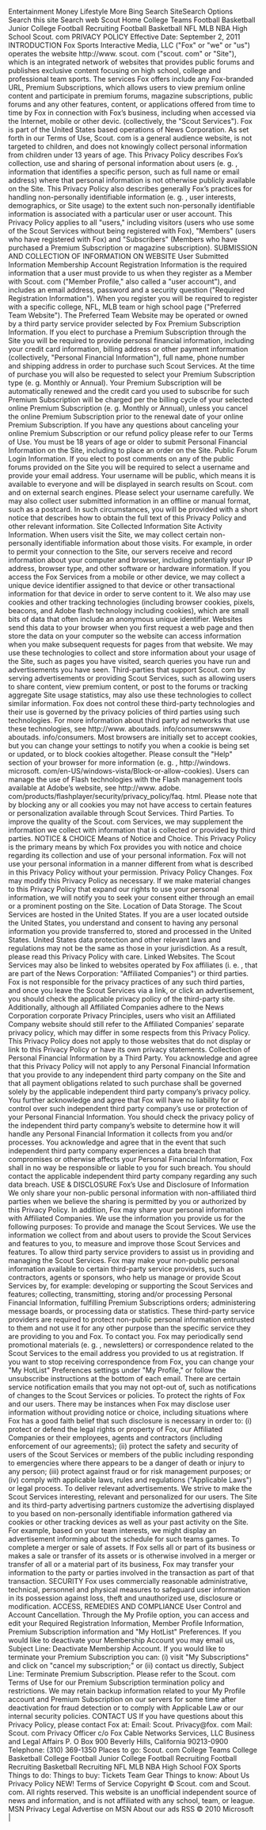 Entertainment Money Lifestyle More Bing Search SiteSearch Options Search this site Search web Scout Home College Teams Football Basketball Junior College Football Recruiting Football Basketball NFL MLB NBA High School Scout. com PRIVACY POLICY Effective Date: September 2, 2011 INTRODUCTION Fox Sports Interactive Media, LLC ("Fox" or "we" or "us") operates the website http://www. scout. com ("scout. com" or "Site"), which is an integrated network of websites that provides public forums and publishes exclusive content focusing on high school, college and professional team sports. The services Fox offers include any Fox-branded URL, Premium Subscriptions, which allows users to view premium online content and participate in premium forums, magazine subscriptions, public forums and any other features, content, or applications offered from time to time by Fox in connection with Fox’s business, including when accessed via the Internet, mobile or other devic. (collectively, the "Scout Services"). Fox is part of the United States based operations of News Corporation. As set forth in our Terms of Use, Scout. com is a general audience website, is not targeted to children, and does not knowingly collect personal information from children under 13 years of age. This Privacy Policy describes Fox’s collection, use and sharing of personal information about users (e. g. , information that identifies a specific person, such as full name or email address) where that personal information is not otherwise publicly available on the Site. This Privacy Policy also describes generally Fox’s practices for handling non-personally identifiable information (e. g. , user interests, demographics, or Site usage) to the extent such non-personally identifiable information is associated with a particular user or user account. This Privacy Policy applies to all "users," including visitors (users who use some of the Scout Services without being registered with Fox), "Members" (users who have registered with Fox) and "Subscribers" (Members who have purchased a Premium Subscription or magazine subscription). SUBMISSION AND COLLECTION OF INFORMATION ON WEBSITE User Submitted Information Membership Account Registration Information is the required information that a user must provide to us when they register as a Member with Scout. com ("Member Profile," also called a "user account"), and includes an email address, password and a security question ("Required Registration Information"). When you register you will be required to register with a specific college, NFL, MLB team or high school page ("Preferred Team Website"). The Preferred Team Website may be operated or owned by a third party service provider selected by Fox Premium Subscription Information. If you elect to purchase a Premium Subscription through the Site you will be required to provide personal financial information, including your credit card information, billing address or other payment information (collectively, "Personal Financial Information"), full name, phone number and shipping address in order to purchase such Scout Services. At the time of purchase you will also be requested to select your Premium Subscription type (e. g. Monthly or Annual). Your Premium Subscription will be automatically renewed and the credit card you used to subscribe for such Premium Subscription will be charged per the billing cycle of your selected online Premium Subscription (e. g. Monthly or Annual), unless you cancel the online Premium Subscription prior to the renewal date of your online Premium Subscription. If you have any questions about canceling your online Premium Subscription or our refund policy please refer to our Terms of Use. You must be 18 years of age or older to submit Personal Financial Information on the Site, including to place an order on the Site. Public Forum Login Information. If you elect to post comments on any of the public forums provided on the Site you will be required to select a username and provide your email address. Your username will be public, which means it is available to everyone and will be displayed in search results on Scout. com and on external search engines. Please select your username carefully. We may also collect user submitted information in an offline or manual format, such as a postcard. In such circumstances, you will be provided with a short notice that describes how to obtain the full text of this Privacy Policy and other relevant information. Site Collected Information Site Activity Information. When users visit the Site, we may collect certain non-personally identifiable information about those visits. For example, in order to permit your connection to the Site, our servers receive and record information about your computer and browser, including potentially your IP address, browser type, and other software or hardware information. If you access the Fox Services from a mobile or other device, we may collect a unique device identifier assigned to that device or other transactional information for that device in order to serve content to it. We also may use cookies and other tracking technologies (including browser cookies, pixels, beacons, and Adobe flash technology including cookies), which are small bits of data that often include an anonymous unique identifier. Websites send this data to your browser when you first request a web page and then store the data on your computer so the website can access information when you make subsequent requests for pages from that website. We may use these technologies to collect and store information about your usage of the Site, such as pages you have visited, search queries you have run and advertisements you have seen. Third-parties that support Scout. com by serving advertisements or providing Scout Services, such as allowing users to share content, view premium content, or post to the forums or tracking aggregate Site usage statistics, may also use these technologies to collect similar information. Fox does not control these third-party technologies and their use is governed by the privacy policies of third parties using such technologies. For more information about third party ad networks that use these technologies, see http://www. aboutads. info/consumerswww. aboutads. info/consumers. Most browsers are initially set to accept cookies, but you can change your settings to notify you when a cookie is being set or updated, or to block cookies altogether. Please consult the "Help" section of your browser for more information (e. g. , http://windows. microsoft. com/en-US/windows-vista/Block-or-allow-cookies). Users can manage the use of Flash technologies with the Flash management tools available at Adobe’s website, see http://www. adobe. com/products/flashplayer/security/privacy\_policy/faq. html. Please note that by blocking any or all cookies you may not have access to certain features or personalization available through Scout Services. Third Parties. To improve the quality of the Scout. com Services, we may supplement the information we collect with information that is collected or provided by third parties. NOTICE & CHOICE Means of Notice and Choice. This Privacy Policy is the primary means by which Fox provides you with notice and choice regarding its collection and use of your personal information. Fox will not use your personal information in a manner different from what is described in this Privacy Policy without your permission. Privacy Policy Changes. Fox may modify this Privacy Policy as necessary. If we make material changes to this Privacy Policy that expand our rights to use your personal information, we will notify you to seek your consent either through an email or a prominent posting on the Site. Location of Data Storage. The Scout Services are hosted in the United States. If you are a user located outside the United States, you understand and consent to having any personal information you provide transferred to, stored and processed in the United States. United States data protection and other relevant laws and regulations may not be the same as those in your jurisdiction. As a result, please read this Privacy Policy with care. Linked Websites. The Scout Services may also be linked to websites operated by Fox affiliates (i. e. , that are part of the News Corporation: "Affiliated Companies") or third parties. Fox is not responsible for the privacy practices of any such third parties, and once you leave the Scout Services via a link, or click an advertisement, you should check the applicable privacy policy of the third-party site. Additionally, although all Affiliated Companies adhere to the News Corporation corporate Privacy Principles, users who visit an Affiliated Company website should still refer to the Affiliated Companies’ separate privacy policy, which may differ in some respects from this Privacy Policy. This Privacy Policy does not apply to those websites that do not display or link to this Privacy Policy or have its own privacy statements. Collection of Personal Financial Information by a Third Party. You acknowledge and agree that this Privacy Policy will not apply to any Personal Financial Information that you provide to any independent third party company on the Site and that all payment obligations related to such purchase shall be governed solely by the applicable independent third party company’s privacy policy. You further acknowledge and agree that Fox will have no liability for or control over such independent third party company’s use or protection of your Personal Financial Information. You should check the privacy policy of the independent third party company’s website to determine how it will handle any Personal Financial Information it collects from you and/or processes. You acknowledge and agree that in the event that such independent third party company experiences a data breach that compromises or otherwise affects your Personal Financial Information, Fox shall in no way be responsible or liable to you for such breach. You should contact the applicable independent third party company regarding any such data breach. USE & DISCLOSURE Fox’s Use and Disclosure of Information We only share your non-public personal information with non-affiliated third parties when we believe the sharing is permitted by you or authorized by this Privacy Policy. In addition, Fox may share your personal information with Affiliated Companies. We use the information you provide us for the following purposes: To provide and manage the Scout Services. We use the information we collect from and about users to provide the Scout Services and features to you, to measure and improve those Scout Services and features. To allow third party service providers to assist us in providing and managing the Scout Services. Fox may make your non-public personal information available to certain third-party service providers, such as contractors, agents or sponsors, who help us manage or provide Scout Services by, for example: developing or supporting the Scout Services and features; collecting, transmitting, storing and/or processing Personal Financial Information, fulfilling Premium Subscriptions orders; administering message boards, or processing data or statistics. These third-party service providers are required to protect non-public personal information entrusted to them and not use it for any other purpose than the specific service they are providing to you and Fox. To contact you. Fox may periodically send promotional materials (e. g. , newsletters) or correspondence related to the Scout Services to the email address you provided to us at registration. If you want to stop receiving correspondence from Fox, you can change your "My HotList" Preferences settings under "My Profile," or follow the unsubscribe instructions at the bottom of each email. There are certain service notification emails that you may not opt-out of, such as notifications of changes to the Scout Services or policies. To protect the rights of Fox and our users. There may be instances when Fox may disclose user information without providing notice or choice, including situations where Fox has a good faith belief that such disclosure is necessary in order to: (i) protect or defend the legal rights or property of Fox, our Affiliated Companies or their employees, agents and contractors (including enforcement of our agreements); (ii) protect the safety and security of users of the Scout Services or members of the public including responding to emergencies where there appears to be a danger of death or injury to any person; (iii) protect against fraud or for risk management purposes; or (iv) comply with applicable laws, rules and regulations ("Applicable Laws") or legal process. To deliver relevant advertisements. We strive to make the Scout Services interesting, relevant and personalized for our users. The Site and its third-party advertising partners customize the advertising displayed to you based on non-personally identifiable information gathered via cookies or other tracking devices as well as your past activity on the Site. For example, based on your team interests, we might display an advertisement informing about the schedule for such teams games. To complete a merger or sale of assets. If Fox sells all or part of its business or makes a sale or transfer of its assets or is otherwise involved in a merger or transfer of all or a material part of its business, Fox may transfer your information to the party or parties involved in the transaction as part of that transaction. SECURITY Fox uses commercially reasonable administrative, technical, personnel and physical measures to safeguard user information in its possession against loss, theft and unauthorized use, disclosure or modification. ACCESS, REMEDIES AND COMPLIANCE User Control and Account Cancellation. Through the My Profile option, you can access and edit your Required Registration Information, Member Profile Information, Premium Subscription information and "My HotList" Preferences. If you would like to deactivate your Membership Account you may email us, Subject Line: Deactivate Membership Account. If you would like to terminate your Premium Subscription you can: (i) visit "My Subscriptions" and click on "cancel my subscription;" or (ii) contact us directly, Subject Line: Terminate Premium Subscription. Please refer to the Scout. com Terms of Use for our Premium Subscription termination policy and restrictions. We may retain backup information related to your My Profile account and Premium Subscription on our servers for some time after deactivation for fraud detection or to comply with Applicable Law or our internal security policies. CONTACT US If you have questions about this Privacy Policy, please contact Fox at: Email: Scout. Privacy@fox. com Mail: Scout. com Privacy Officer c/o Fox Cable Networks Services, LLC Business and Legal Affairs P. O Box 900 Beverly Hills, California 90213-0900 Telephone: (310) 369-1350 Places to go: Scout. com College Teams College Basketball College Football Junior College Football Recruiting Football Recruiting Basketball Recruiting NFL MLB NBA High School FOX Sports Things to do: Things to buy: Tickets Team Gear Things to know: About Us Privacy Policy NEW! Terms of Service Copyright © Scout. com and Scout. com. All rights reserved. This website is an unofficial independent source of news and information, and is not affiliated with any school, team, or league. MSN Privacy Legal Advertise on MSN About our ads RSS © 2010 Microsoft |